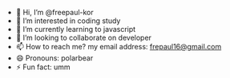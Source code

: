 - 👋 Hi, I’m @freepaul-kor
- 👀 I’m interested in coding study
- 🌱 I’m currently learning to javascript
- 💞️ I’m looking to collaborate on developer
- 📫 How to reach me? my email address: frepaul16@gmail.com
- 😄 Pronouns: polarbear
- ⚡ Fun fact: umm

<!---
freepaul-kor/freepaul-kor is a ✨ special ✨ repository because its `README.md` (this file) appears on your GitHub profile.
You can click the Preview link to take a look at your changes.
--->
